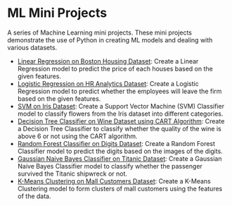 # ML Mini Projects
A series of Machine Learning mini projects. These mini projects demonstrate the use of Python in creating ML models and dealing with various datasets.
- [Linear Regression on Boston Housing Dataset](https://github.com/richardcsuwandi/my-portfolio/blob/master/ML%20Mini%20Projects/Linear%20Regression%20on%20Boston%20Housing%20Dataset.ipynb): Create a Linear Regression model to predict the price of each houses based on the given features.
- [Logistic Regression on HR Analytics Dataset](https://github.com/richardcsuwandi/my-portfolio/blob/master/ML%20Mini%20Projects/Logistic%20Regression%20on%20HR%20Analytics%20Dataset.ipynb): Create a Logistic Regression model to predict whether the employees will leave the firm based on the given features.
- [SVM on Iris Dataset](https://github.com/richardcsuwandi/my-portfolio/blob/master/ML%20Mini%20Projects/SVM%20on%20Iris%20Dataset.ipynb): Create a Support Vector Machine (SVM) Classifier model to classify flowers from the Iris dataset into different categories.
- [Decision Tree Classifier on Wine Dataset using CART Algorithm](https://github.com/richardcsuwandi/my-portfolio/blob/master/ML%20Mini%20Projects/Decision%20Tree%20Classifier%20on%20Wine%20Dataset%20using%20CART%20Algorithm.ipynb): Create a Decision Tree Classifier to classify whether the quality of the wine is above 6 or not using the CART algorithm.
- [Random Forest Classifier on Digits Dataset](https://github.com/richardcsuwandi/my-portfolio/blob/master/ML%20Mini%20Projects/Random%20Forest%20Classifier%20on%20Digits%20Dataset.ipynb): Create a Random Forest Classifier model to predict the digits based on the images of the digits.
- [Gaussian Naive Bayes Classifier on Titanic Dataset](https://github.com/richardcsuwandi/my-portfolio/blob/master/ML%20Mini%20Projects/Gaussian%20Naive%20Bayes%20Classifier%20on%20Titanic%20Dataset.ipynb): Create a Gaussian Naive Bayes Classifier model to classify whether the passenger survived the Titanic shipwreck or not.
- [K-Means Clustering on Mall Customers Dataset](https://github.com/richardcsuwandi/my-portfolio/blob/master/ML%20Mini%20Projects/K-Means%20Clustering%20on%20Mall%20Customers%20Dataset.ipynb): Create a K-Means Clustering model to form clusters of mall customers using the features of the data.
